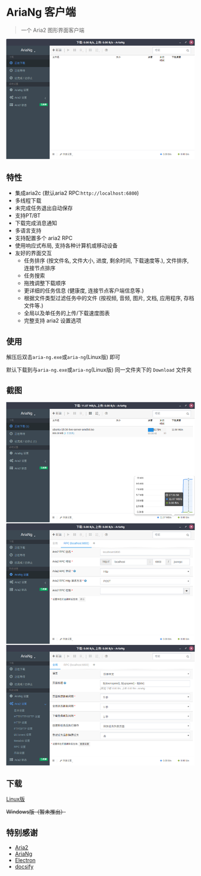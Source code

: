 # AriaNg 客户端

> 一个 Aria2 图形界面客户端

![](Screenshot1.png)

## 特性
* 集成aria2c (默认aria2 RPC:`http://localhost:6800`)
* 多线程下载
* 未完成任务退出自动保存
* 支持PT/BT
* 下载完成消息通知
* 多语言支持
* 支持配置多个 aria2 RPC
* 使用响应式布局, 支持各种计算机或移动设备
* 友好的界面交互
    * 任务排序 (按文件名, 文件大小, 进度, 剩余时间, 下载速度等.), 文件排序, 连接节点排序
    * 任务搜索
    * 拖拽调整下载顺序
    * 更详细的任务信息 (健康度, 连接节点客户端信息等.)
    * 根据文件类型过滤任务中的文件 (按视频, 音频, 图片, 文档, 应用程序, 存档文件等.)
    * 全局以及单任务的上传/下载速度图表
    * 完整支持 aria2 设置选项

## 使用

解压后双击`aria-ng.exe`或`aria-ng`(Linux版) 即可

默认下载到与`aria-ng.exe`或`aria-ng`(Linux版) 同一文件夹下的 `Download` 文件夹

## 截图

![](Screenshot5.png)
![](Screenshot2.png)
![](Screenshot3.png)

## 下载

[Linux版](https://coding.net/u/xmader/p/aria-ng/git/archive/master)

~~Windows版（暂未推出）~~

## 特别感谢

* [Aria2](https://aria2.github.io/)
* [AriaNg](http://ariang.mayswind.net/zh_Hans/)
* [Electron](https://electronjs.org/)
* [docsify](https://docsify.js.org/#/zh-cn/)

<!-- ## 作者

[Xmader.com & 超猫](https://www.xmader.com) -->

